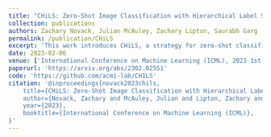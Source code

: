 ```yaml
---
title: "CHiLS: Zero-Shot Image Classification with Hierarchical Label Sets"
collection: publications
authors: Zachary Novack, Julian McAuley, Zachary Lipton, Saurabh Garg
permalink: /publication/CHiLS
excerpt: 'This work introduces CHiLS, a strategy for zero-shot classification to improve CLIP-like models that focuses on improving class names and utilizes implicit semantic hierarchies to enhance accuracy without requiring additional training.'
date: 2023-02-06
venue: ['International Conference on Machine Learning (ICML), 2023 1st Workshop on Multimodal Representation Learning', 'International Conference on Learning Representation (ICLR), 2023']
paperurl: 'https://arxiv.org/abs/2302.02551'
code: 'https://github.com/acmi-lab/CHILS'
citation: '@inproceedings{novack2023chils,
    title={CHiLS: Zero-Shot Image Classification with Hierarchical Label Sets},
    author={Novack, Zachary and McAuley, Julian and Lipton, Zachary and Garg, Saurabh},
    year={2023},
    booktitle={International Conference on Machine Learning (ICML)}, 
}'
---
```

<!-- This paper is about the number 1. The number 2 is left for future work.

[Download paper here](http://academicpages.github.io/files/paper1.pdf)

Recommended citation: Your Name, You. (2009). "Paper Title Number 1." <i>Journal 1</i>. 1(1). -->